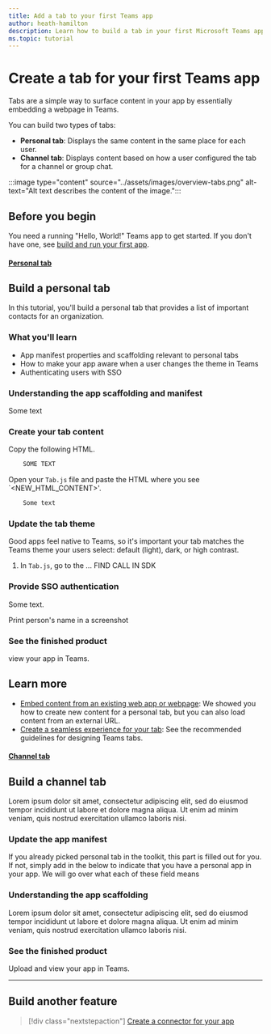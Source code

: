 ```yaml
---
title: Add a tab to your first Teams app
author: heath-hamilton
description: Learn how to build a tab in your first Microsoft Teams app.
ms.topic: tutorial
---
```

# Create a tab for your first Teams app

Tabs are a simple way to surface content in your app by essentially embedding a webpage in Teams.

You can build two types of tabs:

* **Personal tab**: Displays the same content in the same place for each user.
* **Channel tab**: Displays content based on how a user configured the tab for a channel or group chat.

:::image type="content" source="../assets/images/overview-tabs.png" alt-text="Alt text describes the content of the image.":::

## Before you begin

You need a running "Hello, World!" Teams app to get started. If you don't have one, see [build and run your first app](../build-your-first-app/build-and-run.md).

#### [Personal tab](#tab/personal-app)

## Build a personal tab

In this tutorial, you'll build a personal tab that provides a list of important contacts for an organization.

### What you'll learn

* App manifest properties and scaffolding relevant to personal tabs
* How to make your app aware when a user changes the theme in Teams
* Authenticating users with SSO

### Understanding the app scaffolding and manifest

Some text

### Create your tab content

Copy the following HTML.

```html
    SOME TEXT
```

Open your `Tab.js` file and paste the HTML where you see `<NEW_HTML_CONTENT>'.

```Javascript
    Some text
```

### Update the tab theme

Good apps feel native to Teams, so it's important your tab matches the Teams theme your users select: default (light), dark, or high contrast.

1. In `Tab.js`, go to the ... FIND CALL IN SDK

### Provide SSO authentication

Some text. 

Print person's name in a screenshot

### See the finished product

view your app in Teams.

## Learn more

* [Embed content from an existing web app or webpage](https://docs.microsoft.com/en-us/microsoftteams/platform/tabs/how-to/add-tab#tab-requirements): We showed you how to create new content for a personal tab, but you can also load content from an external URL.
* [Create a seamless experience for your tab](): See the recommended guidelines for designing Teams tabs.

#### [Channel tab](#tab/channel-tab)

## Build a channel tab

Lorem ipsum dolor sit amet, consectetur adipiscing elit, sed do eiusmod tempor incididunt ut labore et dolore magna aliqua. Ut enim ad minim veniam, quis nostrud exercitation ullamco laboris nisi.

### Update the app manifest

If you already picked personal tab in the toolkit, this part is filled out for you. If not, simply add in the below to indicate that you have a personal app in your app. We will go over what each of these field means

### Understanding the app scaffolding

Lorem ipsum dolor sit amet, consectetur adipiscing elit, sed do eiusmod tempor incididunt ut labore et dolore magna aliqua. Ut enim ad minim veniam, quis nostrud exercitation ullamco laboris nisi.

### See the finished product

Upload and view your app in Teams.

---

## Build another feature

> [!div class="nextstepaction"]
> [Create a connector for your app](../build-your-first-app/add-connector.md)
